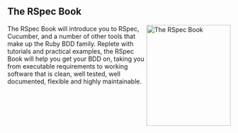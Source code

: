 The RSpec Book
--------------

<div style="float:right">
  <a target="_blank" href="http://www.pragprog.com/titles/achbd/the-rspec-book">
    <img width="190" height="228" border="0" title="The RSpec Book" alt="The RSpec Book" src="http://imagery.pragprog.com/products/140/achbd_xlargecover.jpg"/>
  </a>
</div>

The RSpec Book will introduce you to RSpec, Cucumber, and a number of other tools that make up the Ruby BDD family. Replete with tutorials and practical examples, the RSpec Book will help you get your BDD on, taking you from executable requirements to working software that is clean, well tested, well documented, flexible and highly maintainable.
